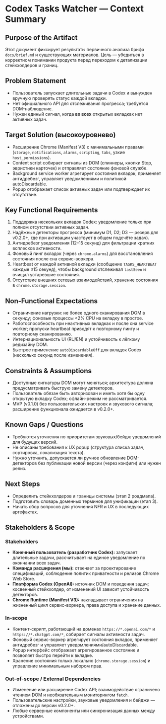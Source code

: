 # Codex Tasks Watcher — Context Summary

## Purpose of the Artifact
Этот документ фиксирует результаты первичного анализа брифа `docs/brief.md` и существующих материалов. Цель — убедиться в корректном понимании продукта перед переходом к детализации стейкхолдеров и границ.

## Problem Statement
- Пользователь запускает длительные задачи в Codex и вынужден вручную проверять статус каждой вкладки.
- Нет официального API для отслеживания прогресса; требуется DOM-наблюдение.
- Нужен единый сигнал, когда **во всех** открытых вкладках нет активных задач.

## Target Solution (высокоуровнево)
- Расширение Chrome (Manifest V3) с минимальными правами (`storage`, `notifications`, `alarms`, `scripting`, `tabs`, узкие `host_permissions`).
- Content script собирает сигналы из DOM (спиннеры, кнопки Stop, эвристики карточек) и отправляет состояние фоновой службе.
- Background service worker агрегирует состояния вкладок, применяет антидребезг, управляет уведомлениями и политикой autoDiscardable.
- Popup отображает список активных задач или подтверждает их отсутствие.

## Key Functional Requirements
1. Поддержка нескольких вкладок Codex: уведомление только при полном отсутствии активных задач.
2. Надёжные детекторы прогресса (минимум D1, D2; D3 — резерв для v0.2.0+, где при активации участвует в общем подсчёте задач).
3. Антидребезг уведомления (12–15 секунд) для фильтрации кратких всплесков активности.
4. Фоновый пинг вкладок (через `chrome.alarms`) для восстановления состояния после сна сервис-воркера.
5. Heartbeat от каждой активной вкладки (сообщение `TASKS_HEARTBEAT` каждые ≤15 секунд), чтобы background отслеживал `lastSeen` и очищал устаревшие состояния.
6. Отсутствие внешних сетевых взаимодействий, хранение состояния в `chrome.storage.session`.

## Non-Functional Expectations
- Ограничение нагрузки: не более одного сканирования DOM в секунду; фоновые процессы <2% CPU на вкладку в простое.
- Работоспособность при неактивных вкладках и после сна service worker; пропуски heartbeat приводят к повторному пингу и повторному сканированию.
- Интернациональность UI (RU/EN) и устойчивость к лёгкому редизайну DOM.
- Быстрое применение `autoDiscardableOff` для вкладок Codex (несколько секунд после изменения).

## Constraints & Assumptions
- Доступные сигнатуры DOM могут меняться; архитектура должна предусматривать быструю замену детекторов.
- Пользователь обязан быть авторизован и иметь хотя бы одну открытую вкладку Codex; офлайн-режим не рассматривается.
- MVP (v0.1.0) без пользовательских настроек и звукового сигнала; расширение функционала ожидается в v0.2.0+.

## Known Gaps / Questions
- Требуются уточнения по приоритетам звуковых/бейдж уведомлений для будущих версий.
- Не описаны требования к UX popup (структура списка задач, сортировка, локализация текста).
- Нужно уточнить, допускается ли ручное обновление DOM-детекторов без публикации новой версии (через конфиги) или нужен релиз.

## Next Steps
- Определить стейкхолдеров и границы системы (этап 2 роадмапа).
- Подготовить словарь доменных терминов для унификации (этап 3).
- Начать сбор вопросов для уточнения NFR и UX в последующих артефактах.

## Stakeholders & Scope

### Stakeholders

- **Конечный пользователь (разработчик Codex):** запускает длительные задачи, рассчитывает на единое уведомление по окончании всех задач.
- **Команда расширения (мы):** отвечает за проектирование спецификаций, соблюдение политик приватности и релизов Chrome Web Store.
- **Платформа Codex (OpenAI):** источник DOM и поведения задач; косвенный стейкхолдер, от изменений UI зависит устойчивость детекторов.
- **Chrome Runtime (Manifest V3):** накладывает ограничения на жизненный цикл сервис-воркера, права доступа и хранение данных.

### In-scope

- Контент-скрипт, работающий на доменах `https://*.openai.com/*` и `https://*.chatgpt.com/*`, собирает сигналы активности задач.
- Фоновый сервис-воркер агрегирует состояния вкладок, применяет антидребезг и управляет уведомлениями/autoDiscardable.
- Popup интерфейс отображает агрегированное состояние и позволяет быстро перейти к вкладке.
- Хранение состояния только локально (`chrome.storage.session`) и управление минимальным набором прав.

### Out-of-scope / External Dependencies

- Изменение или расширение Codex API; взаимодействие ограничено чтением DOM и необязательным мониторингом `fetch`.
- Пользовательские настройки, звуковые уведомления и бейджи — отложены до версии v0.2.0+.
- Любые серверные компоненты или синхронизация данных между устройствами.
